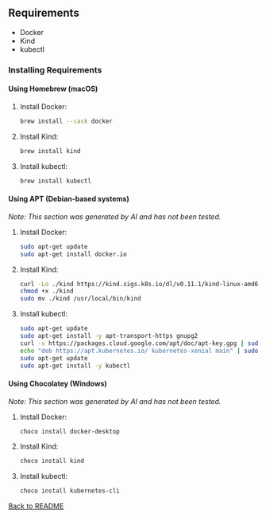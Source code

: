 ## Requirements

- Docker
- Kind
- kubectl

### Installing Requirements

#### Using Homebrew (macOS)

1. Install Docker:
   ```sh
   brew install --cask docker
   ```

2. Install Kind:
   ```sh
   brew install kind
   ```

3. Install kubectl:
   ```sh
   brew install kubectl
   ```

#### Using APT (Debian-based systems)

_Note: This section was generated by AI and has not been tested._

1. Install Docker:
   ```sh
   sudo apt-get update
   sudo apt-get install docker.io
   ```

2. Install Kind:
   ```sh
   curl -Lo ./kind https://kind.sigs.k8s.io/dl/v0.11.1/kind-linux-amd64
   chmod +x ./kind
   sudo mv ./kind /usr/local/bin/kind
   ```

3. Install kubectl:
   ```sh
   sudo apt-get update
   sudo apt-get install -y apt-transport-https gnupg2
   curl -s https://packages.cloud.google.com/apt/doc/apt-key.gpg | sudo apt-key add -
   echo "deb https://apt.kubernetes.io/ kubernetes-xenial main" | sudo tee -a /etc/apt/sources.list.d/kubernetes.list
   sudo apt-get update
   sudo apt-get install -y kubectl
   ```

#### Using Chocolatey (Windows)

_Note: This section was generated by AI and has not been tested._

1. Install Docker:
   ```sh
   choco install docker-desktop
   ```

2. Install Kind:
   ```sh
   choco install kind
   ```

3. Install kubectl:
   ```sh
   choco install kubernetes-cli
   ```

[Back to README](../README.md)
